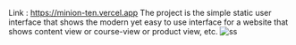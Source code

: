 Link : https://minion-ten.vercel.app
The project is the simple static user interface that shows the modern yet easy to use interface for a website that shows content view or course-view or product view, etc.
![ss](https://user-images.githubusercontent.com/60952903/168432854-dee6ee07-f515-4420-9de1-24d3719b4a6f.PNG)
